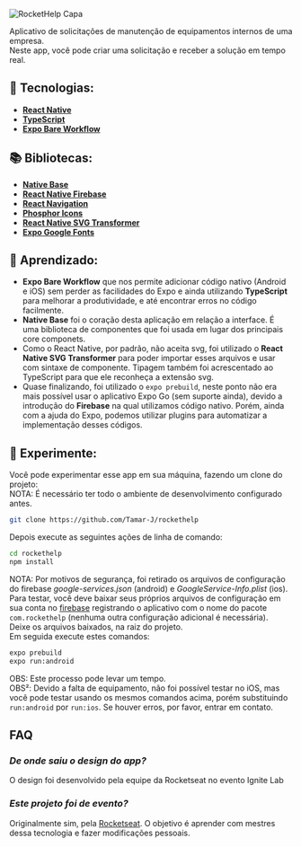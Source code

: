 ![RocketHelp Capa](.github/RocketHelpOriginal.png)

Aplicativo de solicitações de manutenção de equipamentos internos de uma empresa.  
Neste app, você pode criar uma solicitação e receber a solução em tempo real.

## 🚀 Tecnologias:

- **[React Native](https://reactnative.dev/)**
- **[TypeScript](https://www.typescriptlang.org/)**
- **[Expo Bare Workflow](https://docs.expo.dev/bare/exploring-bare-workflow/)**


## 📚 Bibliotecas:

- **[Native Base](https://nativebase.io/)**
- **[React Native Firebase](https://rnfirebase.io/)**
- **[React Navigation](https://reactnavigation.org/)**
- **[Phosphor Icons](https://github.com/duongdev/phosphor-react-native)**
- **[React Native SVG Transformer](https://github.com/kristerkari/react-native-svg-transformer)**
- **[Expo Google Fonts](https://github.com/expo/google-fonts)**

## 🧠 Aprendizado:

- **Expo Bare Workflow** que nos permite adicionar código nativo (Android e iOS) sem perder as facilidades do Expo e ainda utilizando **TypeScript** para melhorar a produtividade, e até encontrar erros no código facilmente.
- **Native Base** foi o coração desta aplicação em relação a interface. É uma biblioteca de componentes que foi usada em lugar dos principais core componets.
- Como o React Native, por padrão, não aceita svg, foi utilizado o **React Native SVG Transformer** para poder importar esses arquivos e usar com sintaxe de componente. Tipagem também foi acrescentado ao TypeScript para que ele reconheça a extensão svg.
- Quase finalizando, foi utilizado o ```expo prebuild```, neste ponto não era mais possível usar o aplicativo Expo Go (sem suporte ainda), devido a introdução do **Firebase** na qual utilizamos código nativo. Porém, ainda com a ajuda do Expo, podemos utilizar plugins para automatizar a implementação desses códigos.

## 🧪 Experimente:

Você pode experimentar esse app em sua máquina, fazendo um clone do projeto:   
NOTA: É necessário ter todo o ambiente de desenvolvimento configurado antes.
```bash 
git clone https://github.com/Tamar-J/rockethelp   
```
Depois execute as seguintes ações de linha de comando:
```bash
cd rockethelp
npm install
```
NOTA: Por motivos de segurança, foi retirado os arquivos de configuração do firebase *google-services.json* (android) e *GoogleService-Info.plist* (ios). Para testar, você deve baixar seus próprios arquivos de configuração em sua conta no [firebase](https://console.firebase.google.com/) registrando o aplicativo com o nome do pacote ```com.rockethelp``` (nenhuma outra configuração adicional é necessária).   
Deixe os arquivos baixados, na raiz do projeto.   
Em seguida execute estes comandos:
```bash
expo prebuild
expo run:android
```
OBS: Este processo pode levar um tempo.   
OBS²: Devido a falta de equipamento, não foi possível testar no iOS, mas você pode testar usando os mesmos comandos acima, porém substituindo ```run:android``` por ```run:ios```. Se houver erros, por favor, entrar em contato.

## FAQ 

### *De onde saiu o design do app?*

O design foi desenvolvido pela equipe da Rocketseat no evento Ignite Lab

### *Este projeto foi de evento?*

Originalmente sim, pela [Rocketseat](https://www.rocketseat.com.br/). O objetivo é aprender com mestres dessa tecnologia e fazer modificações pessoais.
